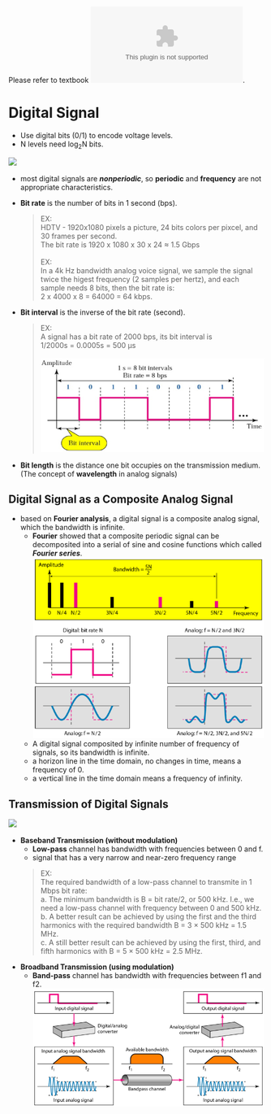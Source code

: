 Please refer to textbook ![chapter 3](https://github.com/cnchenpu/data-comm/blob/master/ppt/Ch3-Forouzan.ppt).

# Digital Signal
- Use digital bits (0/1) to encode voltage levels.
- N levels need log<sub>2</sub>N bits.

![](fig/digital-signal.png)

- most digital signals are ___nonperiodic___, so __periodic__ and __frequency__ are not appropriate characteristics.
- __Bit rate__ is the number of bits in 1 second (bps).
  > EX: <br>
  > HDTV - 1920x1080 pixels a picture, 24 bits colors per pixcel, and 30 frames per second. <br>
  > The bit rate is 1920 x 1080 x 30 x 24 &asymp; 1.5 Gbps <br>
  > <br>
  > EX: <br>
  > In a 4k Hz bandwidth analog voice signal, we sample the signal twice the higest frequency (2 samples per hertz), and each sample needs 8 bits, then the bit rate is: <br>
  > 2 x 4000 x 8 = 64000 = 64 kbps. <br>
  
- __Bit interval__ is the inverse of the bit rate (second).
  > EX: <br>
  > A signal has a bit rate of 2000 bps, its bit interval is <br>
  > 1/2000s = 0.0005s = 500 &mu;s <br>
  > <br>
  ![](fig/bit-interval.png)
  
- __Bit length__ is the distance one bit occupies on the transmission medium. (The concept of __wavelength__ in analog signals)

## Digital Signal as a Composite Analog Signal
- based on __Fourier analysis__, a digital signal is a composite analog signal, which the bandwidth is infinite.
  - __Fourier__ showed that a composite periodic signal can be decomposited into a serial of sine and cosine functions which called ___Fourier series___. <br>
  ![](fig/digi-signal-3.png)
  - A digital signal composited by infinite number of frequency of signals, so its bandwidth is infinite.
  - a horizon line in the time domain, no changes in time, means a frequency of 0.
  - a vertical line in the time domain means a frequency of infinity.

## Transmission of Digital Signals
![](http://2.bp.blogspot.com/-eTPsW40tID0/UaRHWMH8BbI/AAAAAAAAIws/SiT59SYIZH4/s1600/difference+between+Baseband+and+BroadBand.gif)
- __Baseband Transmission (without modulation)__
  - __Low-pass__ channel has bandwidth with frequencies between 0 and f.
  - signal that has a very narrow and near-zero frequency range
  > EX: <br>
  > The required bandwidth of a low-pass channel to transmite in 1 Mbps bit rate: <br>
  > a. The minimum bandwidth is B = bit rate/2, or 500 kHz. I.e., we need a low-pass channel with frequency between 0 and 500 kHz. <br>
  > b. A better result can be achieved by using the first and the third harmonics with the required bandwidth B = 3 × 500 kHz = 1.5 MHz. <br>
  > c. A still better result can be achieved by using the first, third, and fifth harmonics with B = 5 × 500 kHz = 2.5 MHz. <br>
- __Broadband Transmission (using modulation)__
  - __Band-pass__ channel has bandwidth with frequencies between f1 and f2.
  ![Modulation of a digital signal for transmission on a bandpass channel](fig/bandpass.png)
